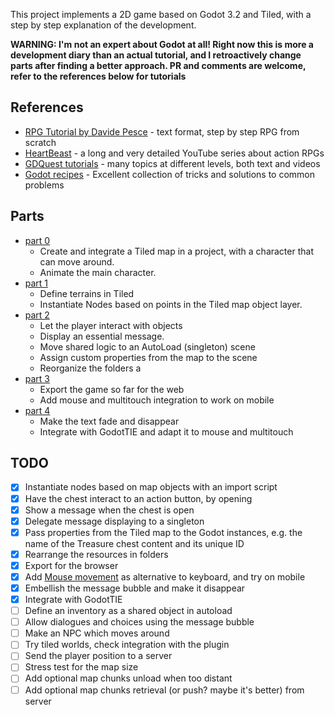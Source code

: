 This project implements a 2D game based on Godot 3.2 and Tiled, with a step by step explanation of the development.

__WARNING: I'm not an expert about Godot at all! Right now this is more a development diary than an actual tutorial, and I retroactively change parts after finding a better approach. PR and comments are welcome, refer to the references below for tutorials__

## References

* [RPG Tutorial by Davide Pesce](https://www.davidepesce.com/godot-tutorials/) - text format, step by step RPG from scratch
* [HeartBeast](https://www.youtube.com/user/uheartbeast/videos) - a long and very detailed YouTube series about action RPGs
* [GDQuest tutorials](https://www.gdquest.com/tutorial/) - many topics at different levels, both text and videos
* [Godot recipes](https://godotrecipes.com/) - Excellent collection of tricks and solutions to common problems
## Parts
* [part 0](tutorial/part00.md)
  * Create and integrate a Tiled map in a project, with a character that can move around.
  * Animate the main character.
* [part 1](tutorial/part01.md)
  * Define terrains in Tiled
  * Instantiate Nodes based on points in the Tiled map object layer.
* [part 2](tutorial/part02.md)
  * Let the player interact with objects
  * Display an essential message.
  * Move shared logic to an AutoLoad (singleton) scene
  * Assign custom properties from the map to the scene
  * Reorganize the folders a
* [part 3](tutorial/part03.md)
  * Export the game so far for the web
  * Add mouse and multitouch integration to work on mobile
* [part 4](tutorial/part04.md)
  * Make the text fade and disappear
  * Integrate with GodotTIE and adapt it to mouse and multitouch

## TODO
- [x] Instantiate nodes based on map objects with an import script
- [x] Have the chest interact to an action button, by opening
- [x] Show a message when the chest is open
- [x] Delegate message displaying to a singleton
- [x] Pass properties from the Tiled map to the Godot instances, e.g. the name of the Treasure chest content and its unique ID
- [x] Rearrange the resources in folders
- [x] Export for the browser
- [x] Add [Mouse movement](https://www.davidepesce.com/2019/10/14/godot-tutorial-5-1-dragging-player-with-mouse/) as alternative to keyboard, and try on mobile
- [x] Embellish the message bubble and make it disappear
- [x] Integrate with GodotTIE
- [ ] Define an inventory as a shared object in autoload
- [ ] Allow dialogues and choices using the message bubble
- [ ] Make an NPC which moves around
- [ ] Try tiled worlds, check integration with the plugin
- [ ] Send the player position to a server
- [ ] Stress test for the map size
- [ ] Add optional map chunks unload when too distant
- [ ] Add optional map chunks retrieval (or push? maybe it's better) from server

